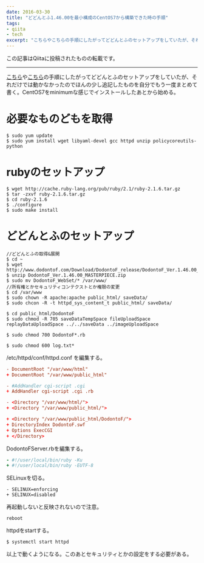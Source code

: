 ```yaml
---
date: 2016-03-30
title: "どどんとふ1.46.00を最小構成のCentOS7から構築できた時の手順"
tags: 
- qiita
- tech
excerpt: "こちらやこちらの手順にしたがってどどんとふのセットアップをしていたが、それだけでは動かなかったのでほんの少し追記したものを自分でもう一度まとめて書く。"
---
```

この記事はQiitaに投稿されたものの転載です。

---
[こちら](http://qiita.com/fusagiko/items/fd5aeb36f493319ab961)や[こちら](http://qiita.com/Akagi/items/64d266df4d2320abb77b)の手順にしたがってどどんとふのセットアップをしていたが、それだけでは動かなかったのでほんの少し追記したものを自分でもう一度まとめて書く。CentOS7をminimumな感じでインストールしたあとから始める。  

# 必要なものどもを取得

```console
$ sudo yum update
$ sudo yum install wget libyaml-devel gcc httpd unzip policycoreutils-python
```
# rubyのセットアップ

```console
$ wget http://cache.ruby-lang.org/pub/ruby/2.1/ruby-2.1.6.tar.gz
$ tar -zxvf ruby-2.1.6.tar.gz
$ cd ruby-2.1.6
$ ./configure
$ sudo make install
```
# どどんとふのセットアップ

```console
//どどんとふの取得&展開
$ cd ~
$ wget http://www.dodontof.com/Download/DodontoF_release/DodontoF_Ver.1.46.00_MASTERPIECE.zip
$ unzip DodontoF_Ver.1.46.00_MASTERPIECE.zip
$ sudo mv DodontoF_WebSet/* /var/www/
//所有権とかセキュリティコンテクストとか権限の変更
$ cd /var/www
$ sudo chown -R apache:apache public_html/ saveData/
$ sudo chcon -R -t httpd_sys_content_t public_html/ saveData/

$ cd public_html/DodontoF 
$ sudo chmod -R 705 saveDataTempSpace fileUploadSpace replayDataUploadSpace ../../saveData ../imageUploadSpace

$ sudo chmod 700 DodontoF*.rb

$ sudo chmod 600 log.txt*
```

/etc/httpd/conf/httpd.conf を編集する。

```httpd.conf
- DocumentRoot "/var/www/html"
+ DocumentRoot "/var/www/public_html"

- #AddHandler cgi-script .cgi
+ AddHandler cgi-script .cgi .rb

- <Directory "/var/www/html/">
+ <Directory "/var/www/public_html/">

+ <Directory "/var/www/public_html/DodontoF/">
+ DirectoryIndex DodontoF.swf
+ Options ExecCGI
+ </Directory>
```

DodontoFServer.rbを編集する。

```rb:DodontoFServer.rb
- #!/user/local/bin/ruby -Ku
+ #!/user/local/bin/ruby -EUTF-8
```

SELinuxを切る。

```:/etc/selinux/config
- SELINUX=enforcing
+ SELINUX=disabled
```
再起動しないと反映されないので注意。

```console
reboot
```

httpdをstartする。

```console
$ systemctl start httpd
```

以上で動くようになる。このあとセキュリティとかの設定をする必要がある。
